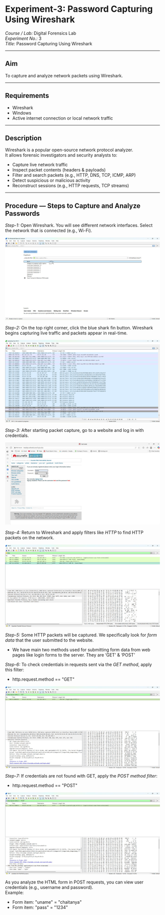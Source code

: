# Experiment-3: Password Capturing Using Wireshark

*Course / Lab:* Digital Forensics Lab  
*Experiment No.:* 3  
*Title:* Password Capturing Using Wireshark  


---

## Aim
To capture and analyze network packets using Wireshark.

---

## Requirements
- Wireshark  
- Windows  
- Active internet connection or local network traffic  

---

## Description
Wireshark is a popular open-source network protocol analyzer.  
It allows forensic investigators and security analysts to:  
- Capture live network traffic  
- Inspect packet contents (headers & payloads)  
- Filter and search packets (e.g., HTTP, DNS, TCP, ICMP, ARP)  
- Detect suspicious or malicious activity  
- Reconstruct sessions (e.g., HTTP requests, TCP streams)  

---

## Procedure — Steps to Capture and Analyze Passwords

*Step-1:* Open Wireshark. You will see different network interfaces. Select the network that is connected (e.g., Wi-Fi).  


![(images/exp3-step1.png)](https://github.com/baddiputi/Digital-Forensic-Lab-Exercises/blob/58283c05b631d6b4e6b8862d84c18cef34398426/images/WhatsApp%20Image%202025-09-01%20at%2012.24.57.jpeg)


*Step-2:* On the top right corner, click the blue shark fin button. Wireshark begins capturing live traffic and packets appear in real-time.  

![(images/exp3-step2.png)](https://github.com/baddiputi/Digital-Forensic-Lab-Exercises/blob/58283c05b631d6b4e6b8862d84c18cef34398426/images/WhatsApp%20Image%202025-09-01%20at%2012.25.10.jpeg)

*Step-3:* After starting packet capture, go to a website and log in with credentials.  

![(images/exp3-step3.png)](https://github.com/baddiputi/Digital-Forensic-Lab-Exercises/blob/58283c05b631d6b4e6b8862d84c18cef34398426/images/WhatsApp%20Image%202025-09-01%20at%2012.25.23.jpeg)

*Step-4:* Return to Wireshark and apply filters like *HTTP* to find HTTP packets on the network.  

![(images/exp3-step4.png)](https://github.com/baddiputi/Digital-Forensic-Lab-Exercises/blob/58283c05b631d6b4e6b8862d84c18cef34398426/images/WhatsApp%20Image%202025-09-01%20at%2012.25.56.jpeg)

*Step-5:* Some HTTP packets will be captured. We specifically look for *form data* that the user submitted to the website.  
- We have main two methods used for submitting form data from web pages like login forms
to the server. They are ‘GET’ & ‘POST’
  

*Step-6:* To check credentials in requests sent via the *GET method*, apply this filter:  
- http.request.method == "GET"
  
![(images/exp3-step6.png)](https://github.com/baddiputi/Digital-Forensic-Lab-Exercises/blob/58283c05b631d6b4e6b8862d84c18cef34398426/images/WhatsApp%20Image%202025-09-01%20at%2012.26.10.jpeg)

*Step-7:* If credentials are not found with GET, apply the *POST method filter*:  
- http.request.method == "POST"

![(images/exp3-step7.png)](https://github.com/baddiputi/Digital-Forensic-Lab-Exercises/blob/58283c05b631d6b4e6b8862d84c18cef34398426/images/WhatsApp%20Image%202025-09-01%20at%2012.26.19.jpeg)

As you analyze the HTML form in POST requests, you can view user credentials (e.g., username and password).  
Example:  
- Form item: "uname" = "chaitanya"
- Form item: "pass" = "1234"
